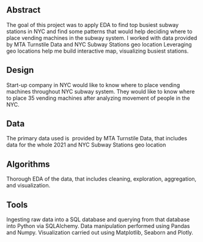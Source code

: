 ## Abstract
The goal of this project was to apply EDA to find top busiest subway stations in NYC and find some patterns that would help deciding where to place vending machines in the subway system. I worked with data provided by MTA Turnstile Data
and NYC Subway Stations geo location
Leveraging geo locations help me build interactive map, visualizing busiest stations.  
## Design
Start-up company in NYC would like to know where to place vending machines throughout NYC subway system. They would like to know where to place 35 vending machines after analyzing movement of people in the NYC.  
## Data
The primary data used is  provided by MTA Turnstile Data, that includes data for the whole 2021 and NYC Subway Stations geo location
## Algorithms
Thorough EDA of the data, that includes cleaning, exploration, aggregation, and visualization. 
## Tools
Ingesting raw data into a SQL database and querying from that database into Python via SQLAlchemy. Data manipulation performed using Pandas and Numpy. Visualization carried out using Matplotlib, Seaborn and Plotly.

